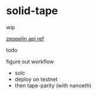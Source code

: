# solid-tape

wip

[zeppelin api ref](https://docs.openzeppelin.com/test-environment/0.1/api)

todo

figure out workflow

+ solc
+ deploy on testnet
+ then tape-parity (with nanoeth)
